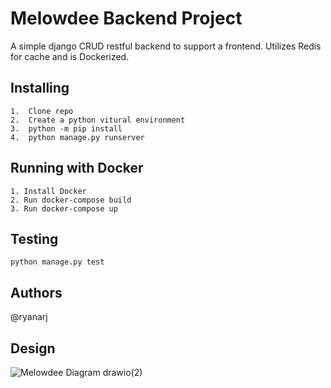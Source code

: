#   Melowdee Backend Project
    
A simple django CRUD restful backend to support a frontend. Utilizes Redis for cache and is Dockerized.

##  Installing
    
    1.  Clone repo
    2.  Create a python vitural environment
    3.  python -m pip install
    4.  python manage.py runserver
    
##  Running with Docker
    1. Install Docker 
    2. Run docker-compose build
    3. Run docker-compose up

##  Testing
    
    python manage.py test

##  Authors
  
@ryanarj
    
## Design

![Melowdee Diagram drawio(2)](https://user-images.githubusercontent.com/25094515/189997445-3094fa21-91b2-408e-9648-3ad49bea906c.png)

